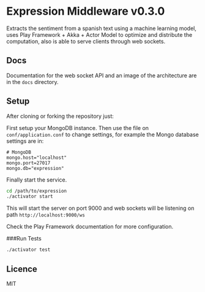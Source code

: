 Expression Middleware v0.3.0
============================

Extracts the sentiment from a spanish text using a machine learning model, uses Play Framework + Akka + Actor Model to optimize and distribute the computation, also is able to serve clients through web sockets.

Docs
----

Documentation for the web socket API and an image of the architecture are in the `docs` directory.

Setup
-----

After cloning or forking the repository just:

First setup your MongoDB instance. Then use the file on `conf/application.conf` to change settings, for example the Mongo database settings are in:

```
# MongoDB
mongo.host="localhost"
mongo.port=27017
mongo.db="expression"
```

Finally start the service.

```bash
cd /path/to/expression
./activator start
```

This will start the server on port 9000 and web sockets will be listening on path `http://localhost:9000/ws`

Check the Play Framework documentation for more configuration.

###Run Tests

```bash
./activator test
```

Licence
-------

MIT

